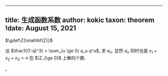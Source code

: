 
---
title: 生成函数系数
author: kokic
taxon: theorem
!date: August 15, 2021
---

$\gdef\Z{\mathbf{Z}}$

设 $\frac1{(1-q)^3} = \sum_{u \ge 0} a_u q^u$, 
求 $a_n$. 显然 $a_n$ 同时也是 $x_1+x_2+x_3 = n$ 
在 $\Z_{\ge 0}$ 上解的个数. 

[.](/data-structure/expand-coefficient-000B.md#:embed)
